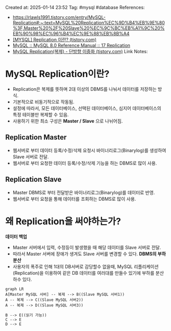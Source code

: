 Created at:  2025-01-14 23:52
Tag: #mysql #database 
References:
- https://rlawls1991.tistory.com/entry/MySQL-Replication#:~:text=MySQL%20Replication%EC%9D%B4%EB%9E%80%3F,Master%20%2F%20Slave%20%EC%9C%BC%EB%A1%9C%20%EB%90%98%EC%96%B4%EC%9E%88%EB%8B%A4
- [[MYSQL] Replication 이란? (tistory.com)](https://sanghye.tistory.com/38)
- [MySQL :: MySQL 8.0 Reference Manual :: 17 Replication](https://dev.mysql.com/doc/refman/8.0/en/replication.html)
- [MySQL Replication(복제) - 단방향 이중화 (tistory.com)](https://server-talk.tistory.com/240)
Link Notes:

# MySQL Replication이란?
- Replication은 복제를 뜻하며 2대 이상의 DBMS를 나눠서 데이터를 저장하는 방식.
- 기본적으로 비동기적으로 작동됨.
- 설정에 따라서, 모든 데이터베이스, 선택된 데이터베이스, 심지어 데이터베이스의 특정 테이블만 복제할 수 있음.
- 사용하기 위한 최소 구성은 **Master / Slave** 으로 나뉘어짐.
## Replication Master
- 웹서버로 부터 데이터 등록/수정/삭제 요청시 바이너리로그(Binarylog)를 생성하여 Slave 서버로 전달.
- 웹서버로 부터 요청한 데이터 등록/수정/삭제 기능을 하는 DBMS로 많이 사용.
## Replication Slave
- Master DBMS로 부터 전달받은 바이너리로그(Binarylog)를 데이터로 반영.
- 웹서버로 부터 요청을 통해 데이터를 조회하는 DBMS로 많이 사용.
# 왜 Replication을 써야하는가?
**데이터 백업**
- Master 서버에서 입력, 수정등이 발생했을 때 해당 데이터를 Slave 서버로 전달. 
- 따라서 Master 서버에 장애가 생겨도 Slave 서버를 변경할 수 있다. 
**DBMS의 부하분산**
- 사용자의 폭주로 인해 1대의 DB서버로 감당할수 없을때, MySQL 리플리케이션(Replication)을 이용하여 같은 DB 데이터를 여러대를 만들수 있기에 부하를 분산하수 있다.
```mermaid
graph LR
A[Master MySQL 서버] -- 복제 --> B((Slave MySQL 서버1))
A -- 복제 --> C((Slave MySQL 서버2))
A -- 복제 --> D((Slave MySQL 서버3))

B --> E((읽기 가능))
C --> E
D --> E
```